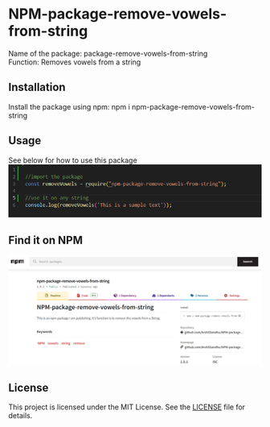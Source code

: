 # NPM-package-remove-vowels-from-string

Name of the package: package-remove-vowels-from-string
<br>Function: Removes vowels from a string

## Installation

Install the package using npm: npm i npm-package-remove-vowels-from-string

## Usage

See below for how to use this package 
![Refer to this image](screenshot/image1.png)

## Find it on NPM

![Refer to this image](screenshot/image2.png)

## License

This project is licensed under the MIT License. See the [LICENSE](LICENSE) file for details.


